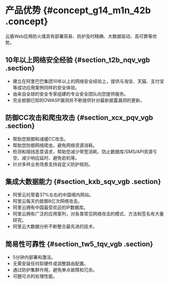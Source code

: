 # 产品优势 {#concept_g14_m1n_42b .concept}

云盾Web应用防火墙具有部署简易、防护及时精确、大数据驱动、高可靠等优势。

## 10年以上网络安全经验 {#section_t2b_nqv_vgb .section}

-   建立在阿里巴巴集团10年以上的网络安全经验上，提供与淘宝、天猫、支付宝等成功应用案例同样的安全体验。
-   由来自全球的安全专家组建的专业安全团队向您提供服务。
-   完全抵御已知的OWASP漏洞并不断提供针对最新披露漏洞的更新。

## 防御CC攻击和爬虫攻击 {#section_xcx_pqv_vgb .section}

-   帮助您抵御和减缓CC攻击。
-   帮助您防御网络爬虫，避免网络资源消耗。
-   检测和阻挡恶意请求，帮助您减少带宽消耗、防止数据库/SMS/API资源亏空、减少响应延时、避免宕机等。
-   针对多样业务场景支持自定义防护规则。

## 集成大数据能力 {#section_kxb_sqv_vgb .section}

-   阿里云托管着37%左右的中国境内网站。
-   阿里云每天约抵御8亿次网络攻击。
-   阿里云拥有中国最受欢迎的IP数据库。
-   阿里云拥有广泛的应用案列，对各类常见网络攻击的模式、方法和签名有大量研究。
-   阿里云大数据分析不断整合最先进的技术。

## 简易性可靠性 {#section_tw5_tqv_vgb .section}

-   5分钟内部署和激活。
-   无需安装任何软硬件或调整路由配置。
-   通过防护集群作用，避免单点故障和冗余。
-   可圈可点的处理性能。

